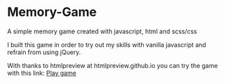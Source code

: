 # Memory-Game
A simple memory game created with javascript, html and scss/css

I built this game in order to try out my skills with vanilla javascript and refrain from using jQuery.

With thanks to htmlpreview at htmlpreview.github.io you can try the game with this link: <a href="https://htmlpreview.github.io/?https://github.com/letobbe/Memory-Game/blob/master/index.html">Play game</a>
